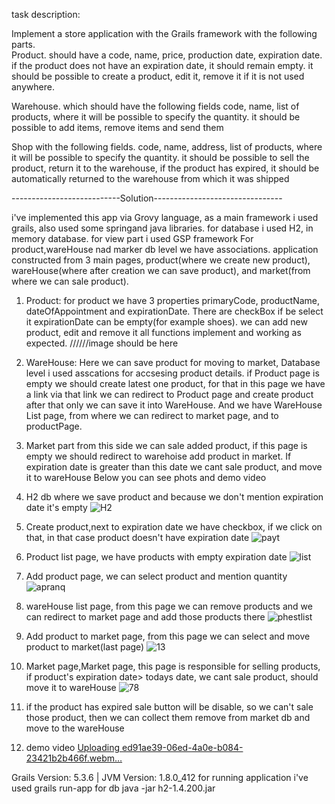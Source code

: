 task description: 

Implement a store application with the Grails framework
with the following parts.       
Product. should have a code, name, price, production date, expiration date. if the product does not have an expiration date, it should remain empty. it should be possible to create a product, edit it, remove it if it is not used anywhere.

Warehouse. which should have the following fields
code, name, list of products, where it will be possible to specify the quantity. it should be possible to add items, remove items and send them


Shop with the following fields.
code, name, address, list of products, where it will be possible to specify the quantity.
it should be possible to sell the product, return it to the warehouse, if the product has expired, it should be automatically returned to the warehouse from which it was shipped


---------------------------Solution--------------------------------



i've implemented this app via Grovy language, as a main framework i used grails, also used some springand java libraries.
for database i used H2, in memory database.
for view part i used GSP framework
For product,wareHouse nad marker db level we have associations.
application constructed from 3 main pages, product(where we create new product), wareHouse(where after creation we can save product), and market(from where we can sale product).


1) Product:
for product we have 3 properties primaryCode, productName, dateOfAppointment and expirationDate. There are checkBox if be select it expirationDate can be empty(for example shoes).
we can add new product, edit and remove it all functions implement and working as expected.
//////image should be here

2) WareHouse:
Here we can save product for moving to market, Database level i used asscations for accsesing product details.
if Product page is empty we should create latest one product, for that in this page we have a link via that link we can redirect to Product page and create product after that only we can save it into WareHouse.
And we have WareHouse List page, from where we can redirect to market page, and to productPage.

3) Market part
from this side we can sale added product, if this page is empty we should redirect to warehoise add product in market.
If expiration date is greater than this date we cant sale product, and move it to wareHouse
Below you can see phots and demo video







1) H2 db where we save product and because we don't mention expiration date it's empty
![H2](https://github.com/user-attachments/assets/209a8bc3-b525-4345-960d-b61595ca1846)

2) Create product,next to expiration date we have checkbox, if we click on that, in that case product doesn't have expiration date
![payt](https://github.com/user-attachments/assets/45ec7665-7e22-4e4d-9782-b1d2bd985131)

3) Product list page, we have products with empty expiration date
![list](https://github.com/user-attachments/assets/0059f781-608b-4d29-9ae8-6912a1ed2ebd)

4) Add product page, we can select product and mention quantity
![apranq](https://github.com/user-attachments/assets/4c306724-5c6c-4fb5-b836-f1e4dbaa25bf)

5) wareHouse list page, from this page we can remove products and we can redirect to market page and add those products there
![phestlist](https://github.com/user-attachments/assets/4200bdc3-089c-47b1-a043-ed878a8965cd)

6) Add product to market page, from this page we can select and move product to market(last page)
![13](https://github.com/user-attachments/assets/066f92fe-bbb3-4179-8709-e8d1062f30a8)

7) Market page,Market page, this page is responsible for selling products, if product's expiration date> todays date, we cant sale product, should move it to wareHouse
![78](https://github.com/user-attachments/assets/76a23d81-2b7f-4af5-b2c0-cd58123d71e1)

8) if the product has expired sale button will be disable, so we can't sale those product, then we can collect them remove from market db and move to the wareHouse
9) demo video
[Uploading ed91ae39-06ed-4a0e-b084-23421b2b466f.webm…]()


 Grails Version: 5.3.6
| JVM Version: 1.8.0_412
for running application i've used  grails run-app
for db java -jar h2-1.4.200.jar




